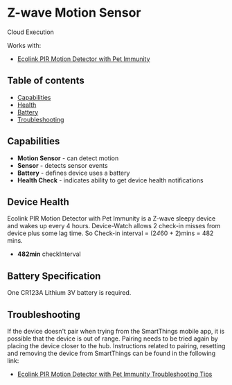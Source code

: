 # Z-wave Motion Sensor

Cloud Execution

Works with: 

* [Ecolink PIR Motion Detector with Pet Immunity](https://www.smartthings.com/works-with-smartthings/sensors/ecolink-pir-motion-detector-with-pet-immunity)

## Table of contents

* [Capabilities](#capabilities)
* [Health](#device-health)
* [Battery](#battery-specification)
* [Troubleshooting](#troubleshooting)

## Capabilities

* **Motion Sensor** - can detect motion
* **Sensor** - detects sensor events
* **Battery** - defines device uses a battery
* **Health Check** - indicates ability to get device health notifications

## Device Health

Ecolink PIR Motion Detector with Pet Immunity is a Z-wave sleepy device and wakes up every 4 hours.
Device-Watch allows 2 check-in misses from device plus some lag time. So Check-in interval = (2*4*60 + 2)mins = 482 mins.

* __482min__ checkInterval

## Battery Specification

One CR123A Lithium 3V battery is required.

## Troubleshooting

If the device doesn't pair when trying from the SmartThings mobile app, it is possible that the device is out of range.
Pairing needs to be tried again by placing the device closer to the hub.
Instructions related to pairing, resetting and removing the device from SmartThings can be found in the following link:
* [Ecolink PIR Motion Detector with Pet Immunity Troubleshooting Tips](https://support.smartthings.com/hc/en-us/articles/202294400-Ecolink-PIR-Motion-Detector-PIRZWAVE2-ECO-)